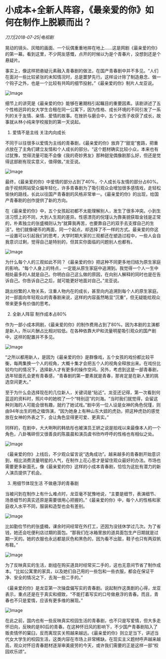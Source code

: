 # 小成本+全新人阵容，《最亲爱的你》如何在制作上脱颖而出？

*刀刀|2018-07-25|电视剧*

晃动的镜头、灰暗的画面、一个玩偶重重地摔在地上……这是网剧《最亲爱的你》的第一幕。看到这里，不少网友感慨，点开的时候以为是个青春片，没想到还是个悬疑片。

事实上，像这样把悬疑元素融入青春剧的做法，在国产青春剧中并不多见。“人们在面对一些比较紧张的未知情况时，总是噩梦先行。这样设计除了制造悬念、做一个钩子之外，也是一个比较有共鸣的细节投射。”《最亲爱的你》制片人龙亚说。

![Image](http://p3.pstatp.com/large/pgc-image/1532566125468cb10c07ea8)

细节上的讲究是《最亲爱的你》能够在暑期档引起瞩目的重要因素。该剧讲述了五个性格迥异的女大学生合租在同一公寓下，因为性格、成长环境的不同引发了一系列的关于友情、亲情、爱情的故事。在挫折与磨合中，五个女孩子收获了成长，故事就从林小纯来学校报到的第一天说起。

1. 爱情不是主线 关注内向成长

不同于以往很多以爱情为主线的青春剧，《最亲爱的你》放弃了“甜宠”套路，把重点放在了主角们建立友情和个人成长的部分。“这个题材确实比较小众，本来也有过犹豫，觉得流量可能不会像《我的奇妙男友》那种甜宠偶像剧那么好，但还是觉得这部剧有现实意义，值得做。”龙亚说。

![Image](http://p3.pstatp.com/large/pgc-image/1532566125584eafb546ba7)

最终，《最亲爱的你》中爱情的部分占到了40%，个人成长与友情的部分占60%。由于视频网站受众偏年轻化，许多青春剧为了吸引观众会增加很多感情戏，走轻松愉快的路线，长此以往国产青春剧的风格非常单一。《最亲爱的你》的出现，给国产青春剧的创作提供了新的方向。

在《最亲爱的你》中，五个女孩起初都不太能理解别人，发生了很多冲突。小到生活习惯上的不同，大到人生观的差异。性感漂亮的倪瑾认为靠美貌获取金钱是正常的，朴素独立的张盛楠则认为“就算我再苦，也要靠自己的双手去支撑自己的生活”。他们就像硬币的两面，同一个起点，却选择了不一样的方式。最亲爱的你这一设置可以引起我们的思考，大学时期大家的三观都还在塑造过程中，一些人会自我意识过剩，觉得自己是特别的，但其实你面临的问题别人也都有。

![Image](http://p3.pstatp.com/large/pgc-image/1532566125496e102c96887)

为什么每个人的三观如此不同？《最亲爱的你》把这种不同更多地归结为原生家庭的影响。“每个人身上的特点，一定能从原生家庭中追溯到。我觉得一个人一生中相处最多的人就是自己。你明白自己这么做的原因，在向别人解释的同时也是在告诉自己。你告诉自己之后，就可能更好地面对自己。”龙亚说。

跳出纷繁的人物关系，注重人物内在的成长，甚至向内追溯到每个人的原生家庭。对一部面向年轻观众的青春剧来说，这样的内容虽然略显“沉重”，但无疑能给观众带来更多有价值的思考。

2. 全新人阵容 制作成本占80%

作为一部小成本网剧，《最亲爱的你》的制作费用占到了80%。因为本剧的主演都是新人，所以片酬占比相对较低。在各种依靠大IP和流量明星吸引观众的国产剧中，这样的配置并不多见。

![Image](http://p3.pstatp.com/large/pgc-image/15325661255389e75708c7d)

“之所以都用新人，是因为《最亲爱的你》是群像戏，五个女孩的戏份都比较平衡，每两集换一个人的视角，大概十集才会把五个人的视角全释放出来。在戏份比较均匀的情况下，选择新人才有更多的操作空间。另外，考虑到这是一部青春剧，选年轻面孔会更有青春感，“青春剧的第一要素就是青春，那肯定是在新人里的挑选空间更大。”

至于为什么会选择现在的几位新人，关键词是“贴近”。龙亚还记得，第一次看到何蓝逗的资料时，照片中的她梳了一个“特别逗”的刘海。“当时我们就觉得，会留这种刘海的人可能会很有趣，就约了她试戏。”剧中另一位人设是女神的角色倪瑾，则由94年出生的杨之楹饰演，“因为她身上有种山东大妞的虎劲，把这种虎劲的感觉放在女神的外表之下，会让角色显得更可爱、更真实。”

同样的，在剧中，大大咧咧的韩依彤也被演员王妍之说是拍戏以来最像本人的一个角色，八卦嘴碎但又很善良的陈晨晨和演员虞书欣咋呼呼的性格也有相似之处。

![Image](http://p1.pstatp.com/large/pgc-image/15325661254704649a41b1e)

《最亲爱的你》上线后，不少观众留言说“选角成功”。越来越多的青春剧开始意识到，相比消费流量明星的人气，在制作上花心思才是留住观众最好的办法。市场也需要更多新面孔，像《最亲爱的你》这样的小成本青春剧，恰恰为这批有潜力的新人演员提供了机会。

3. 用细节体现生活 不做悬浮的青春剧

当被问到在制作上有什么难点时，龙亚毫不犹豫地说，“主要是细节，表演细节、场景细节的真实还原是需要很用心把握的。”《最亲爱的你》中，每个人的性格和家庭收入水平不同，服装和造型也会有差别。

![Image](http://p1.pstatp.com/large/pgc-image/15325661259311477f52e09)

比如勤俭节约的张盛楠，课余时间经常在外打工，还因为没钱休学过几次。为了省钱，她还会吃便利店过期的面包。“那我们在冰箱里放的道具面包生产日期就是过期一天的。她的衣服也永远都是灰色和黑色的，因为看不出脏，鞋子也只有两双帆布鞋。”

![Image](http://p3.pstatp.com/large/pgc-image/15325661262383285e84efe)

为了反映真实的生活，剧组在购买道具时经常买二手的，这也无意间节省了制作成本。“比如公寓里的家具，以及她们自己用的一些包和一些衣服，都会在保证干净、安全的情况之下，去淘一些二手的。”

《最亲爱的你》是龙亚第一次操盘偏写实的青春剧。说起制作这类剧的心得，龙亚表示，重点还是在于真实和细致，“不能打着写实的口号做悬浮的青春。而且，青春也不只是爱情，应该有更多维的展现。”

![Image](http://p3.pstatp.com/large/pgc-image/1532566126220f5a3104364)

在此之前，国内也有一些反映真实校园生活的青春剧，也不只是写爱情，但大多走怀旧向，反映的是80后的青春。在这种怀旧风的影响下，不少国产青春剧陷入了贩卖情怀的窠臼，反而离现实关照越来越远。《最亲爱的你》则立足当下，讲述当代女大学生的校园生活，这类内容在市场上非常稀缺。在现实主义题材呼声越来越高，观众对怀旧青春题材逐渐审美疲劳的今天，或许我们需要的正是这样一部“校园欢乐颂”。


